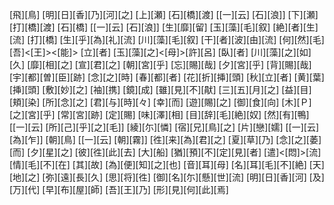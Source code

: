[飛][鳥] [明][日][香][乃][河][之] [上][瀬] [石][橋][渡] [[一][云] [石][浪]] [下][瀬] [打][橋][渡] [石][橋] [[一][云] [石][浪]] [生][靡][留] [玉][藻][毛][叙] [絶][者][生][流] [打][橋] [生][乎][為][礼][流] [川][藻][毛][叙] [干][者][波][由][流] [何][然][毛] [吾]<[王]><[能]> [立][者] [玉][藻][之]<[母]>[許][呂] [臥][者] [川][藻][之][如][久] [靡][相][之] [宣][君][之] [朝][宮][乎] [忘][賜][哉] [夕][宮][乎] [背][賜][哉] [宇][都][曽][臣][跡] [念][之][時] [春][都][者] [花][折][挿][頭] [秋][立][者] [黄][葉][挿][頭] [敷][妙][之] [袖][携] [鏡][成] [雖][見][不][猒] [三][五][月][之] [益][目][頬][染] [所][念][之] [君][与][時][々] [幸][而] [遊][賜][之] [御][食][向] [木][Ｐ][之][宮][乎] [常][宮][跡] [定][賜] [味][澤][相] [目][辞][毛][絶][奴] [然][有][鴨] [[一][云] [所][己][乎][之][毛]] [綾][尓][憐] [宿][兄][鳥][之] [片][戀][嬬] [[一][云] [為][乍]] [朝][鳥] [[一][云] [朝][霧]] [徃][来][為][君][之] [夏][草][乃] [念][之][萎][而] [夕][星][之] [彼][徃][此][去] [大][船] [猶][預][不][定][見][者] [遣]<[悶]>[流] [情][毛][不][在] [其][故] [為][便][知][之][也] [音][耳][母] [名][耳][毛][不][絶] [天][地][之] [弥][遠][長][久] [思][将][徃] [御][名][尓][懸][世][流] [明][日][香][河] [及][万][代] [早][布][屋][師] [吾][王][乃] [形][見][何][此][焉]
